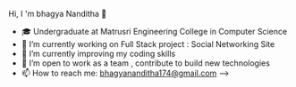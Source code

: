 


Hi, I 'm bhagya Nanditha 👋
 
- 🎓 Undergraduate at Matrusri Engineering College in Computer Science
- 🔭 I’m currently working on Full Stack project : Social Networking Site 
- 🌱 I’m currently improving my coding skills 
- 👯 I’m open to work as a team , contribute to build new technologies 
- 📫 How to reach me: bhagyananditha174@gmail.com
-->
